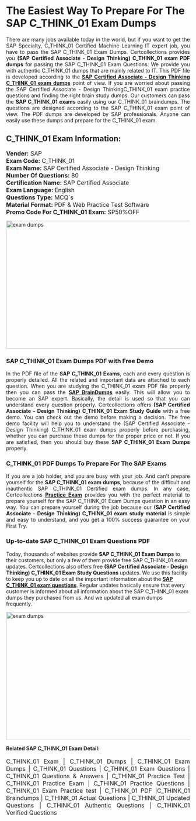 <h1>The Easiest Way To Prepare For The SAP C_THINK_01 Exam Dumps</h1> <p style="text-align:justify">There are many jobs available today in the world, but if you want to get the SAP Specialty, C_THINK_01 Certified Machine Learning IT expert job, you have to pass the SAP C_THINK_01 Exam Dumps. Certcollections provides you <strong>(SAP Certified Associate - Design Thinking) C_THINK_01 exam PDF dumps</strong> for passing the SAP C_THINK_01 Exam Questions. We provide you with authentic C_THINK_01 dumps that are mainly related to IT. This PDF file is developed according to the <a href="https://www.certsofficial.com/sap/c_think_01-questions"><strong>SAP Certified Associate - Design Thinking C_THINK_01 exam dumps</strong></a> point of view. If you are worried about passing the SAP Certified Associate - Design ThinkingC_THINK_01 exam practice questions and finding the right brain study dumps. Our customers can pass the <strong>SAP C_THINK_01 exams </strong>easily using our C_THINK_01 braindumps. The questions are designed according to the SAP C_THINK_01 exam point of view. The PDF dumps are developed by SAP professionals. Anyone can easily use these dumps and prepare for the C_THINK_01 exam.</p> <h2><strong>C_THINK_01 Exam Information:</strong></h2> <p><span style="font-size:16px"><strong>Vender:</strong> SAP<br /> <strong>Exam Code:</strong> C_THINK_01<br /> <strong>Exam Name:</strong> SAP Certified Associate - Design Thinking<br /> <strong>Number Of Questions:</strong> 80<br /> <strong>Certification Name:</strong> SAP Certified Associate<br /> <strong>Exam Language: </strong>English<br /> <strong>Questions Type:</strong> MCQ`s<br /> <strong>Material Format: </strong>PDF & Web Practice Test Software<br /> <strong>Promo Code For C_THINK_01 Exam:</strong> SP50%OFF</span></p> <p><a href="https://www.certsofficial.com/sap/c_think_01-questions" rel="no-follow"><img alt="exam dumps" src="https://www.certcollections.com/uploads/content/certsofficial.jpg" style="height:350px; width:750px" /></a></p> <h3><strong>SAP C_THINK_01 Exam Dumps PDF with Free Demo</strong></h3> <p style="text-align:justify">In the PDF file of the <strong>SAP C_THINK_01 Exams</strong>, each and every question is properly detailed. All the related and important data are attached to each question. When you are studying the C_THINK_01 exam PDF file properly then you can pass the <a href="https://www.certsofficial.com/sap-dumps"><strong>SAP BrainDumps</strong></a> easily. This will allow you to become an SAP expert. Basically, the detail is used so that you can understand every question properly. Certcollections offers <strong>(SAP Certified Associate - Design Thinking) C_THINK_01 Exam Study Guide</strong> with a free demo. You can check out the demo before making a decision. The free demo facility will help you to understand the (SAP Certified Associate - Design Thinking) C_THINK_01 exam dumps properly before purchasing, whether you can purchase these dumps for the proper price or not. If you are satisfied, then you should buy these <strong>SAP C_THINK_01 Exam Dumps</strong> properly.</p> <h3><strong>C_THINK_01 PDF Dumps To Prepare For The SAP Exams</strong></h3> <p style="text-align:justify">If you are a job holder, and you are busy with your job. And can't prepare yourself for the <strong>SAP C_THINK_01 exam dumps</strong>, because of the difficult and inauthentic SAP C_THINK_01 Certified exam dumps. In any case, Certcollections <strong><a href="https://www.certsofficial.com/">Practice Exam</a></strong> provides you with the perfect material to prepare yourself for the SAP C_THINK_01 Exam Dumps question in an easy way. You can prepare yourself during the job because our <strong>(SAP Certified Associate - Design Thinking) C_THINK_01 exam study material</strong> is simple and easy to understand, and you get a 100% success guarantee on your First Try.</p> <h3><strong>Up-to-date SAP C_THINK_01 Exam Questions PDF</strong></h3> <p>Today, thousands of websites provide <strong>SAP C_THINK_01 Exam Dumps</strong> to their customers, but only a few of them provide free SAP C_THINK_01 exam updates. Certcollections also offers free <strong>(SAP Certified Associate - Design Thinking) C_THINK_01 Exam Study Questions</strong> updates. We use this facility to keep you up to date on all the important information about the <a href="https://www.certsofficial.com/sap/c_think_01-questions"><strong>SAP C_THINK_01 exam questions</strong></a>. Regular updates basically ensure that every customer is informed about all information about the SAP C_THINK_01 exam dumps they purchased from us. And we updated all exam dumps frequently.</p> <p><a href="https://www.certsofficial.com/sap/c_think_01-questions"><img alt="exam dumps " src="https://www.certcollections.com/uploads/content/certsofficial2.jpg" style="height:350px; width:750px" /></a></p> <p style="text-align:justify"><span style="font-size:14px"><strong>Related SAP C_THINK_01 Exam Detail:</strong></span><br /> <br /> <span style="font-size:16px">C_THINK_01 Exam | C_THINK_01 Dumps | C_THINK_01 Exam Dumps | C_THINK_01 Questions | C_THINK_01 Exam Questions | C_THINK_01 Questions & Answers | C_THINK_01 Practice Test | C_THINK_01 Practice Exam | C_THINK_01 Practice Questions | C_THINK_01 Exam Practice test | C_THINK_01 PDF |C_THINK_01 Braindumps | C_THINK_01 Actual Questions | C_THINK_01 Updated Questions | C_THINK_01 Authentic Questions | C_THINK_01 Verified Questions</span></p>
